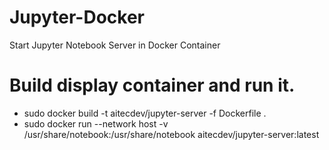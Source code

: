 # Jupyter-Docker

Start Jupyter Notebook Server in Docker Container

# Build display container and run it.
- sudo docker build -t aitecdev/jupyter-server -f Dockerfile .
- sudo docker run --network host -v /usr/share/notebook:/usr/share/notebook aitecdev/jupyter-server:latest
